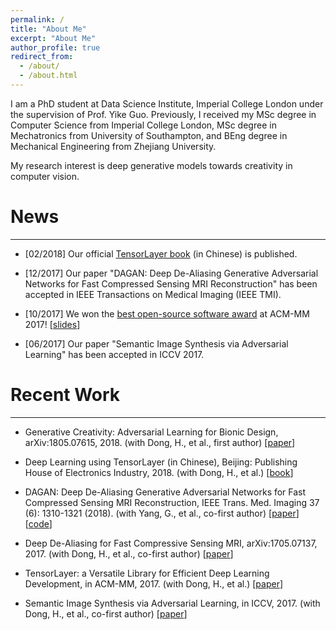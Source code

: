 ```yaml
---
permalink: /
title: "About Me"
excerpt: "About Me"
author_profile: true
redirect_from: 
  - /about/
  - /about.html
---
```

I am a PhD student at Data Science Institute, Imperial College London under the supervision of Prof. Yike Guo. Previously, I received my MSc degree in Computer Science from Imperial College London, MSc degree in Mechatronics from University of Southampton, and BEng degree in Mechanical Engineering from Zhejiang University.

My research interest is deep generative models towards creativity in computer vision.

# News
***
- [02/2018] Our official [TensorLayer book](http://www.broadview.com.cn/book/5059) (in Chinese) is published.

- [12/2017] Our paper "DAGAN: Deep De-Aliasing Generative Adversarial Networks for Fast Compressed Sensing MRI Reconstruction" has been accepted in IEEE Transactions on Medical Imaging (IEEE TMI).

- [10/2017] We won the [best open-source software award](http://www.acmmm.org/2017/mm-2017-awardees/) at ACM-MM 2017! [[slides](https://github.com/shorxp/tensorlayer-chinese/blob/master/docs/TensorLayer%20ACM%20MM.pdf)]

- [06/2017] Our paper "Semantic Image Synthesis via Adversarial Learning" has been accepted in ICCV 2017.

# Recent Work
***
- Generative Creativity: Adversarial Learning for Bionic Design, arXiv:1805.07615, 2018. (with Dong, H., et al., first author) [[paper](https://arxiv.org/abs/1805.07615)]

- Deep Learning using TensorLayer (in Chinese), Beijing: Publishing House of Electronics Industry, 2018. (with Dong, H., et al.) [[book](http://www.broadview.com.cn/book/5059)]

- DAGAN: Deep De-Aliasing Generative Adversarial Networks for Fast Compressed Sensing MRI Reconstruction, IEEE Trans. Med. Imaging 37 (6): 1310-1321 (2018). (with Yang, G., et al., co-first author) [[paper](https://ieeexplore.ieee.org/document/8233175/)] [[code](https://github.com/nebulaV/DAGAN)]

- Deep De-Aliasing for Fast Compressive Sensing MRI, arXiv:1705.07137, 2017. (with Dong, H., et al., co-first author) [[paper](https://arxiv.org/abs/1705.07137)]

- TensorLayer: a Versatile Library for Efficient Deep Learning Development, in ACM-MM, 2017. (with Dong, H., et al.) [[paper](https://arxiv.org/abs/1707.08551)]

- Semantic Image Synthesis via Adversarial Learning, in ICCV, 2017. (with Dong, H., et al., co-first author) [[paper](http://openaccess.thecvf.com/content_ICCV_2017/papers/Dong_Semantic_Image_Synthesis_ICCV_2017_paper.pdf)]
